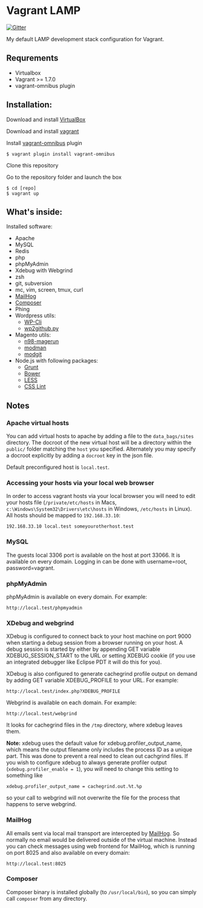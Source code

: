 Vagrant LAMP
============
[![Gitter](https://badges.gitter.im/r8/vagrant-lamp.svg)](https://gitter.im/r8/vagrant-lamp?utm_source=badge&utm_medium=badge&utm_campaign=pr-badge)

My default LAMP development stack configuration for Vagrant.

Requrements
-----------

* Virtualbox
* Vagrant >= 1.7.0
* vagrant-omnibus plugin

Installation:
-------------

Download and install [VirtualBox](http://www.virtualbox.org/)

Download and install [vagrant](http://vagrantup.com/)

Install [vagrant-omnibus](https://github.com/chef/vagrant-omnibus) plugin

    $ vagrant plugin install vagrant-omnibus

Clone this repository

Go to the repository folder and launch the box

    $ cd [repo]
    $ vagrant up


What's inside:
--------------

Installed software:

* Apache
* MySQL
* Redis
* php
* phpMyAdmin
* Xdebug with Webgrind
* zsh
* git, subversion
* mc, vim, screen, tmux, curl
* [MailHog](http://github.com/mailhog/MailHog)
* [Composer](http://getcomposer.org/)
* Phing
* Wordpress utils:
    * [WP-Cli](http://wp-cli.org/)
    * [wp2github.py](http://github.com/r8/wp2github.py)
* Magento utils:
    * [n98-magerun](https://github.com/netz98/n98-magerun)
    * [modman](https://github.com/colinmollenhour/modman)
    * [modgit](https://github.com/jreinke/modgit)
* Node.js with following packages:
    * [Grunt](http://gruntjs.com/)
    * [Bower](http://bower.io)
    * [LESS](http://lesscss.org)
    * [CSS Lint](http://csslint.net)

Notes
-----

### Apache virtual hosts

You can add virtual hosts to apache by adding a file to the `data_bags/sites`
directory. The docroot of the new virtual host will be a directory within the
`public/` folder matching the `host` you specified. Alternately you may specify
a docroot explicitly by adding a `docroot` key in the json file.

Default preconfigured host is `local.test`.

### Accessing your hosts via your local web browser

In order to access vagrant hosts via your local browser you will need to edit your hosts file (`/private/etc/hosts` in Macs, `c:\Windows\System32\Drivers\etc\hosts` in Windows, `/etc/hosts` in Linux).
All hosts should be mapped to `192.168.33.10`:

    192.168.33.10 local.test someyourotherhost.test

### MySQL

The guests local 3306 port is available on the host at port 33066. It is available on every domain. Logging in can be done with username=root, password=vagrant.

### phpMyAdmin

phpMyAdmin is available on every domain. For example:

    http://local.test/phpmyadmin

### XDebug and webgrind

XDebug is configured to connect back to your host machine on port 9000 when
starting a debug session from a browser running on your host. A debug session is
started by either by appending GET variable XDEBUG_SESSION_START to the URL or setting XDEBUG cookie (if you use an
integrated debugger like Eclipse PDT it will do this for you).

XDebug is also configured to generate cachegrind profile output on demand by
adding GET variable XDEBUG_PROFILE to your URL. For example:

    http://local.test/index.php?XDEBUG_PROFILE

Webgrind is available on each domain. For example:

    http://local.test/webgrind

It looks for cachegrind files in the `/tmp` directory, where xdebug leaves them.

**Note:** xdebug uses the default value for xdebug.profiler_output_name, which
means the output filename only includes the process ID as a unique part. This
was done to prevent a real need to clean out cachgrind files. If you wish to
configure xdebug to always generate profiler output
(`xdebug.profiler_enable = 1`), you *will* need to change this setting to
something like

    xdebug.profiler_output_name = cachegrind.out.%t.%p

so your call to webgrind will not overwrite the file for the process that
happens to serve webgrind.

### MailHog

All emails sent via local mail transport are intercepted by [MailHog](http://github.com/mailhog/MailHog). So normally no email would be delivered outside of the virtual machine. Instead you can check messages using web frontend for MailHog, which is running on port 8025 and also available on every domain:

    http://local.test:8025

### Composer

Composer binary is installed globally (to `/usr/local/bin`), so you can simply call `composer` from any directory.
